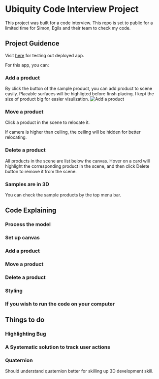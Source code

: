 # Ubiquity Code Interview Project

This project was built for a code interview.
This repo is set to public for a limited time for Simon, Egils and their team to check my code.

## Project Guidence

Visit [here](https://threejs-ubi.vercel.app) for testing out deployed app.

For this app, you can:

### Add a product

By click the button of the sample product, you can add product to scene easily. Placable surfaces will be highligted before finsh placing.
I kept the size of product big for easier visulization.
![Add a product](manul/Add_a_product.jpg)

### Move a product

Click a product in the scene to relocate it.

If camera is higher than ceiling, the ceiling will be hidden for better relocating.

### Delete a product

All products in the scene are list below the canvas. Hover on a card will highlight the corresponding product in the scene, and then click Delete button to remove it from the scene.

### Samples are in 3D

You can check the sample products by the top menu bar.

## Code Explaining

### Process the model

### Set up canvas

### Add a product

### Move a product

### Delete a product

### Styling

### If you wish to run the code on your computer

## Things to do

### Highlighting Bug

### A Systematic solution to track user actions

### Quaternion

Should understand quaternion better for skilling up 3D development skill.
